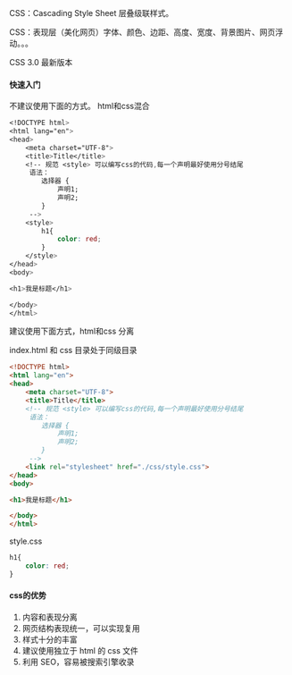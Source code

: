 CSS：Cascading Style Sheet 层叠级联样式。

CSS：表现层（美化网页）字体、颜色、边距、高度、宽度、背景图片、网页浮动。。。

CSS 3.0 最新版本

#### 快速入门

不建议使用下面的方式。 html和css混合

```css
<!DOCTYPE html>
<html lang="en">
<head>
    <meta charset="UTF-8">
    <title>Title</title>
    <!-- 规范 <style> 可以编写css的代码,每一个声明最好使用分号结尾
     语法：
        选择器 {
            声明1;
            声明2;
        }
     -->
    <style>
        h1{
            color: red;
        }
    </style>
</head>
<body>

<h1>我是标题</h1>

</body>
</html>
```

建议使用下面方式，html和css 分离

index.html 和 css 目录处于同级目录

```html
<!DOCTYPE html>
<html lang="en">
<head>
    <meta charset="UTF-8">
    <title>Title</title>
    <!-- 规范 <style> 可以编写css的代码,每一个声明最好使用分号结尾
     语法：
        选择器 {
            声明1;
            声明2;
        }
     -->
    <link rel="stylesheet" href="./css/style.css">
</head>
<body>

<h1>我是标题</h1>

</body>
</html>
```

style.css

```css
h1{
    color: red;
}
```

#### css的优势

1. 内容和表现分离
2. 网页结构表现统一，可以实现复用
3. 样式十分的丰富
4. 建议使用独立于 html 的 css 文件
5. 利用 SEO，容易被搜索引擎收录 

